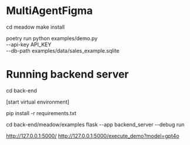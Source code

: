 # MultiAgentFigma

cd meadow
make install

poetry run python examples/demo.py \
  --api-key API_KEY \
  --db-path examples/data/sales_example.sqlite



# Running backend server
cd back-end

[start virtual environment]

pip install -r requirements.txt


cd back-end/meadow/examples
flask --app backend_server --debug run

http://127.0.0.1:5000/
http://127.0.0.1:5000/execute_demo?model=gpt4o